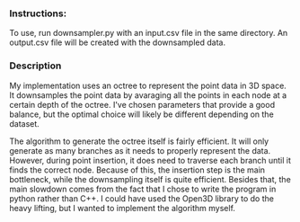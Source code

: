 ### Instructions: 

To use, run downsampler.py with an input.csv file in the same directory.
An output.csv file will be created with the downsampled data.


### Description

My implementation uses an octree to represent the point data in 3D space. 
It downsamples the point data by avaraging all the points in each node at a certain depth of the octree. 
I've chosen parameters that provide a good balance, but the optimal choice will likely be different depending on the dataset.

The algorithm to generate the octree itself is fairly efficient. It will only generate as many branches as it needs to properly represent the data. However, during point insertion, it does need to traverse each branch until it finds the correct node.
Because of this, the insertion step is the main bottleneck, while the downsampling itself is quite efficient.
Besides that, the main slowdown comes from the fact that I chose to write the program in python rather than C++. I could have used the Open3D library to do the heavy lifting, but I wanted to implement the algorithm myself.